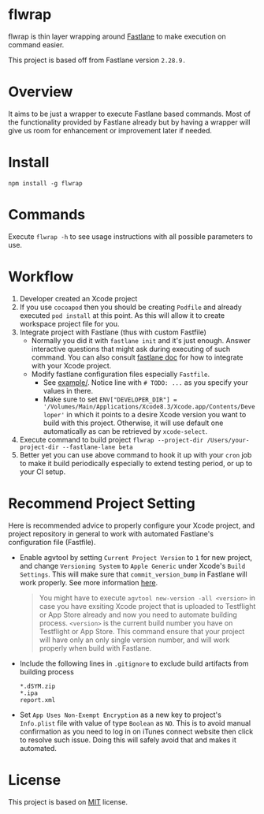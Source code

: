 # flwrap
flwrap is thin layer wrapping around [Fastlane](https://github.com/fastlane/fastlane) to make execution on command easier.

This project is based off from Fastlane version `2.28.9.`

# Overview

It aims to be just a wrapper to execute Fastlane based commands. Most of the functionality provided by Fastlane already but by having a wrapper will give us room for enhancement or improvement later if needed.

# Install

`npm install -g flwrap`

# Commands

Execute `flwrap -h` to see usage instructions with all possible parameters to use.

# Workflow

1. Developer created an Xcode project
2. If you use `cocoapod` then you should be creating `Podfile` and already executed `pod install` at this point.
    As this will allow it to create workspace project file for you.
3. Integrate project with Fastlane (thus with custom Fastfile)
	* Normally you did it with `fastlane init` and it's just enough. Answer interactive questions that might ask during executing of such command. You can also consult [fastlane doc](https://docs.fastlane.tools/) for how to integrate with your Xcode project.
	* Modify fastlane configuration files especially `Fastfile`.
        * See [example/](https://github.com/haxpor/flwrap/tree/master/example). Notice line with `# TODO: ...` as you specify your values in there.
	    * Make sure to set `ENV["DEVELOPER_DIR"] = '/Volumes/Main/Applications/Xcode8.3/Xcode.app/Contents/Developer'` in which it points to a desire Xcode version you want to build with this project. Otherwise, it will use default one automatically as can be retrieved by `xcode-select`.
4. Execute command to build project `flwrap --project-dir /Users/your-project-dir --fastlane-lane beta`
5. Better yet you can use above command to hook it up with your `cron` job to make it build periodically especially to extend testing period, or up to your CI setup.

# Recommend Project Setting

Here is recommended advice to properly configure your Xcode project, and project repository in general to work with automated Fastlane's configuration file (Fastfile).

* Enable agvtool by setting `Current Project Version` to `1` for new project, and change `Versioning System` to `Apple Generic` under Xcode's `Build Settings`. This will make sure that `commit_version_bump` in Fastlane will work properly. See more information [here](https://developer.apple.com/library/content/qa/qa1827/_index.html).
	
	> You might have to execute `agvtool new-version -all <version>` in case you have exsiting Xcode project that is uploaded to Testflight or App Store already and now you need to automate building process. `<version>` is the current build number you have on Testflight or App Store. This command ensure that your project will have only an only single version number, and will work properly when build with Fastlane.

* Include the following lines in `.gitignore` to exclude build artifacts from building process

    ```
    *.dSYM.zip
    *.ipa
    report.xml
    ```
* Set `App Uses Non-Exempt Encryption` as a new key to project's `Info.plist` file with value of type `Boolean` as `NO`. This is to avoid manual confirmation as you need to log in on iTunes connect website then click to resolve such issue. Doing this will safely avoid that and makes it automated.

# License
This project is based on [MIT](https://github.com/haxpor/flwrap/blob/master/LICENSE) license.
